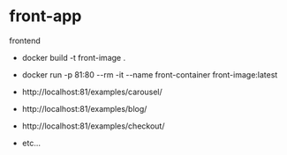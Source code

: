 # front-app
frontend

- docker build -t front-image .
- docker run -p 81:80 --rm -it --name front-container front-image:latest

- http://localhost:81/examples/carousel/
- http://localhost:81/examples/blog/
- http://localhost:81/examples/checkout/
- etc…
